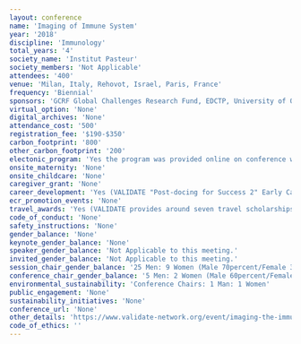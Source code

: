 ```yaml
---
layout: conference 
name: 'Imaging of Immune System'
year: '2018'
discipline: 'Immunology'
total_years: '4'
society_name: 'Institut Pasteur'
society_members: 'Not Applicable'
attendees: '400'
venue: 'Milan, Italy, Rehovot, Israel, Paris, France'
frequency: 'Biennial'
sponsors: 'GCRF Global Challenges Research Fund, EDCTP, University of Oxford, MRC Medical Research Council, BBSRC bioscience for the future, London School of Hygiene & Tropical Medicine'
virtual_option: 'None'
digital_archives: 'None'
attendance_cost: '500'
registration_fee: '$190-$350'
carbon_footprint: '800'
other_carbon_footprint: '200'
electonic_program: 'Yes the program was provided online on conference website.'
onsite_maternity: 'None'
onsite_childcare: 'None'
caregiver_grant: 'None'
career_development: 'Yes (VALIDATE "Post-docing for Success 2" Early Career Researchers Workshop:This workshop aims to help VALIDATE Early Career Researchers (Associate and post-graduate student Affiliate members) widen and improve non-technical skills necessary to progress their careers. This is a small, informal workshop, which will provide lots of opportunity to get to know fellow VALIDATE post-docs/post-grads from around the world. The workshop will be run as part of the VALIDATE Network 2019 Annual Meeting and is a follow-on workshop to our 2018 ECR workshop, and so will contain different information to 2018. Agenda: This one day workshop will include sessions about career planning for success, how to communicate your research effectively, grant writing, and leadership, as well as our highly successful career panel Q&A of senior members of VALIDAT. This session will discuss how to plan effectively for career success, and guide you through some exercises and questions to get you thinking and planning your next career steps. Managing yourself: great leadership, As you step up in your career into roles requiring management, particularly as a Group Leader, how can you be a Leader who inspires, motivates and supports your team to success? How to communicate well around vaccine research, With extensive experience in communications around vaccines, particularly the Ebola vaccine trials in Africa, we will discuss best practice in communicating your research, the risks and pitfalls that can occur with vaccines, and how to deal well with these.Career planning for success , Senior members of VALIDATE from different walks of the post post-doc career trajectory will give short talks about their careers, tips and advice for our ECRs, and then answer questions from our audience about having a successful career in science. Planning and writing a great grant application. As a senior and successful academic researcher, will talk us through how to plan and write a great grant application – from finding your initial scientific idea and finding collaborators, through to what funders are looking for, how to write well, tips for success, and insights from the various review panels she’s sat on.)'
ecr_promotion_events: 'None'
travel_awards: 'Yes (VALIDATE provides around seven travel scholarships each year to enable LMIC Investigator and Associate Network members to attend the Annual Meeting (including the ECR workshop and VALIDATE-BSI Conference in 2019,Up to £3000 per person is available via competitive application to the Network Management Board (NMB). We particularly welcome applications from Early Career Researcher Associate VALIDATE members who do not have their own funding available. If you have received a VALIDATE travel scholarship previously, you are still eligible to apply in 2019.)'
code_of_conduct: 'None'
safety_instructions: 'None'
gender_balance: 'None'
keynote_gender_balance: 'None'
speaker_gender_balance: 'Not Applicable to this meeting.'
invited_gender_balance: 'Not Applicable to this meeting.'
session_chair_gender_balance: '25 Men: 9 Women (Male 70percent/Female 30percent)'
conference_chair_gender_balance: '5 Men: 2 Women (Male 60percent/Female 40percent)'
environmental_sustainability: 'Conference Chairs: 1 Man: 1 Women'
public_engagement: 'None'
sustainability_initiatives: 'None'
conference_url: 'None'
other_details: 'https://www.validate-network.org/event/imaging-the-immune-system-2018'
code_of_ethics: ''
---
```

